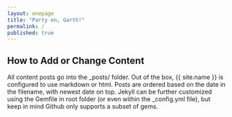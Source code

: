 ```yaml
---
layout: onepage
title: "Party on, Garth!"
permalink: /
published: true
---
```


## How to Add or Change Content

All content posts go into the _posts/ folder.  Out of the box, {{ site.name }} is configured to use markdown or html.  Posts are ordered based on the date in the filename, with newest date on top.  Jekyll can be further customized using the Gemfile in root folder (or even within the _config.yml file), but keep in mind Github only supports a subset of gems.  

